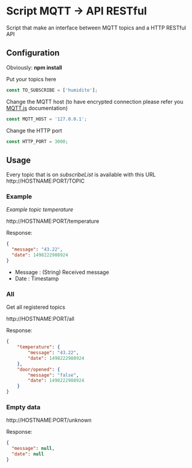 # Script MQTT -> API RESTful

Script that make an interface between MQTT topics and a HTTP RESTful API

## Configuration

Obviously: **npm install**

Put your topics here

```Javascript
const TO_SUBSCRIBE = ['humidite'];
```

Change the MQTT host (to have encrypted connection please refer you [MQTT.js](https://github.com/mqttjs/MQTT.js) documentation)

```Javascript
const MQTT_HOST = '127.0.0.1';
```

Change the HTTP port

```Javascript
const HTTP_PORT = 3000;
```

## Usage

Every topic that is on *subscribeList* is available with this URL http://HOSTNAME:PORT/TOPIC

### Example

*Example topic temperature*

http://HOSTNAME:PORT/temperature

Response:

```json
{
  "message": "43.22",
  "date": 1498222988924
}
```

- Message : (String) Received message
- Date : Timestamp

### All

Get all registered topics

http://HOSTNAME:PORT/all

Response:

```json
{
	"temperature": {
  		"message": "43.22",
  		"date": 1498222988924
	},
  	"door/opened": {
  		"message": "false",
  		"date": 1498222988924
	}
}
```

### Empty data

http://HOSTNAME:PORT/unknown

Response:

```json
{
  "message": null,
  "date": null
}
```



